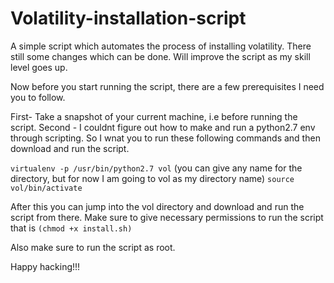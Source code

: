 # Volatility-installation-script
A simple script which automates the process of installing volatility. There still some changes which can be done. Will improve the script as my skill level goes up.


Now before you start running the script, there are a few prerequisites I need you to follow.

First- Take a snapshot of your current machine, i.e before running the script.
Second - I couldnt figure out how to make and run a python2.7 env through scripting. So I wnat you to run these following commands and then download and run the script.


```virtualenv -p /usr/bin/python2.7 vol```   (you can give any name for the directory, but for now I am going to vol as my directory name) 
```source vol/bin/activate```

After  this you can jump into the vol directory and download and run the script from there.
Make sure to give necessary permissions to run the script that is 
```(chmod +x install.sh)```


Also make sure to run the script as root.


Happy hacking!!!
